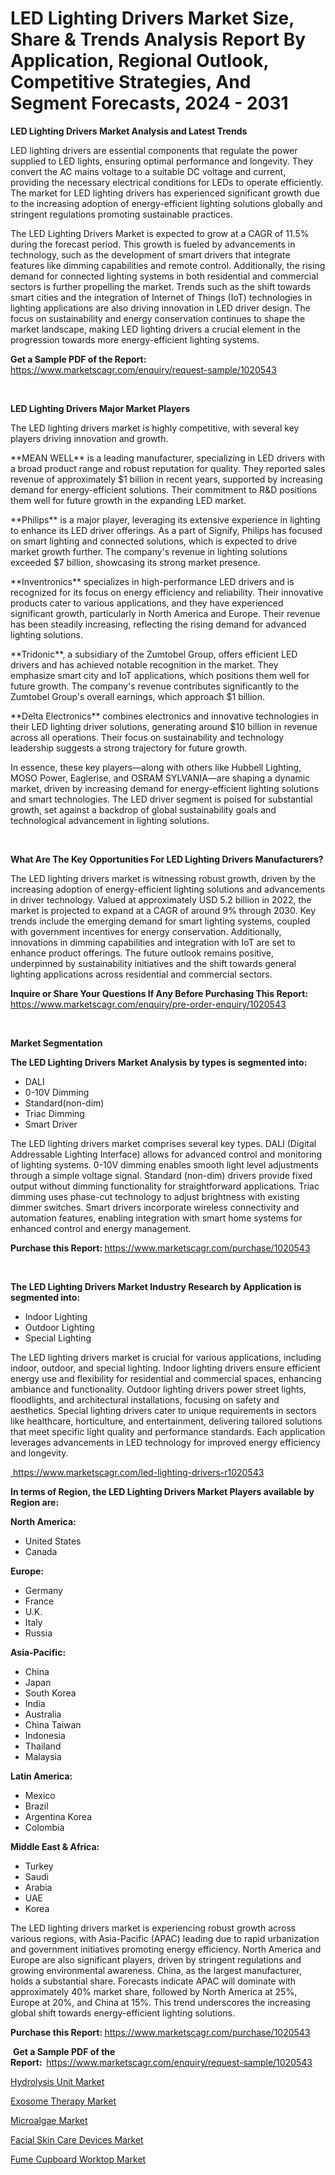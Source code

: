 <p><h1>LED Lighting Drivers Market Size, Share & Trends Analysis Report By Application, Regional Outlook, Competitive Strategies, And Segment Forecasts, 2024 - 2031</h1></p><p><strong>LED Lighting Drivers Market Analysis and Latest Trends</strong></p>
<p><p>LED lighting drivers are essential components that regulate the power supplied to LED lights, ensuring optimal performance and longevity. They convert the AC mains voltage to a suitable DC voltage and current, providing the necessary electrical conditions for LEDs to operate efficiently. The market for LED lighting drivers has experienced significant growth due to the increasing adoption of energy-efficient lighting solutions globally and stringent regulations promoting sustainable practices.</p><p>The LED Lighting Drivers Market is expected to grow at a CAGR of 11.5% during the forecast period. This growth is fueled by advancements in technology, such as the development of smart drivers that integrate features like dimming capabilities and remote control. Additionally, the rising demand for connected lighting systems in both residential and commercial sectors is further propelling the market. Trends such as the shift towards smart cities and the integration of Internet of Things (IoT) technologies in lighting applications are also driving innovation in LED driver design. The focus on sustainability and energy conservation continues to shape the market landscape, making LED lighting drivers a crucial element in the progression towards more energy-efficient lighting systems.</p></p>
<p><strong>Get a Sample PDF of the Report:&nbsp;</strong> <a href="https://www.marketscagr.com/enquiry/request-sample/1020543?utm_campaign=1836&utm_medium=2&utm_source=Github&utm_content=ia&utm_term=04122024&utm_id=led-lighting-drivers">https://www.marketscagr.com/enquiry/request-sample/1020543</a></p>
<p>&nbsp;</p>
<p><strong>LED Lighting Drivers Major Market Players</strong></p>
<p><p>The LED lighting drivers market is highly competitive, with several key players driving innovation and growth. </p><p>**MEAN WELL** is a leading manufacturer, specializing in LED drivers with a broad product range and robust reputation for quality. They reported sales revenue of approximately $1 billion in recent years, supported by increasing demand for energy-efficient solutions. Their commitment to R&D positions them well for future growth in the expanding LED market.</p><p>**Philips** is a major player, leveraging its extensive experience in lighting to enhance its LED driver offerings. As a part of Signify, Philips has focused on smart lighting and connected solutions, which is expected to drive market growth further. The company's revenue in lighting solutions exceeded $7 billion, showcasing its strong market presence.</p><p>**Inventronics** specializes in high-performance LED drivers and is recognized for its focus on energy efficiency and reliability. Their innovative products cater to various applications, and they have experienced significant growth, particularly in North America and Europe. Their revenue has been steadily increasing, reflecting the rising demand for advanced lighting solutions.</p><p>**Tridonic**, a subsidiary of the Zumtobel Group, offers efficient LED drivers and has achieved notable recognition in the market. They emphasize smart city and IoT applications, which positions them well for future growth. The company's revenue contributes significantly to the Zumtobel Group's overall earnings, which approach $1 billion.</p><p>**Delta Electronics** combines electronics and innovative technologies in their LED lighting driver solutions, generating around $10 billion in revenue across all operations. Their focus on sustainability and technology leadership suggests a strong trajectory for future growth.</p><p>In essence, these key players—along with others like Hubbell Lighting, MOSO Power, Eaglerise, and OSRAM SYLVANIA—are shaping a dynamic market, driven by increasing demand for energy-efficient lighting solutions and smart technologies. The LED driver segment is poised for substantial growth, set against a backdrop of global sustainability goals and technological advancement in lighting solutions.</p></p>
<p>&nbsp;</p>
<p><strong>What Are The Key Opportunities For LED Lighting Drivers Manufacturers?</strong></p>
<p><p>The LED lighting drivers market is witnessing robust growth, driven by the increasing adoption of energy-efficient lighting solutions and advancements in driver technology. Valued at approximately USD 5.2 billion in 2022, the market is projected to expand at a CAGR of around 9% through 2030. Key trends include the emerging demand for smart lighting systems, coupled with government incentives for energy conservation. Additionally, innovations in dimming capabilities and integration with IoT are set to enhance product offerings. The future outlook remains positive, underpinned by sustainability initiatives and the shift towards general lighting applications across residential and commercial sectors.</p></p>
<p><strong>Inquire or Share Your Questions If Any Before Purchasing This Report:</strong> <a href="https://www.marketscagr.com/enquiry/pre-order-enquiry/1020543?utm_campaign=1836&utm_medium=2&utm_source=Github&utm_content=ia&utm_term=04122024&utm_id=led-lighting-drivers">https://www.marketscagr.com/enquiry/pre-order-enquiry/1020543</a></p>
<p>&nbsp;</p>
<p><strong>Market Segmentation</strong></p>
<p><strong>The LED Lighting Drivers Market Analysis by types is segmented into:</strong></p>
<p><ul><li>DALI</li><li>0-10V Dimming</li><li>Standard(non-dim)</li><li>Triac Dimming</li><li>Smart Driver</li></ul></p>
<p><p>The LED lighting drivers market comprises several key types. DALI (Digital Addressable Lighting Interface) allows for advanced control and monitoring of lighting systems. 0-10V dimming enables smooth light level adjustments through a simple voltage signal. Standard (non-dim) drivers provide fixed output without dimming functionality for straightforward applications. Triac dimming uses phase-cut technology to adjust brightness with existing dimmer switches. Smart drivers incorporate wireless connectivity and automation features, enabling integration with smart home systems for enhanced control and energy management.</p></p>
<p><strong>Purchase this Report:&nbsp;</strong><a href="https://www.marketscagr.com/purchase/1020543?utm_campaign=1836&utm_medium=2&utm_source=Github&utm_content=ia&utm_term=04122024&utm_id=led-lighting-drivers">https://www.marketscagr.com/purchase/1020543</a></p>
<p>&nbsp;</p>
<p><strong>The LED Lighting Drivers Market Industry Research by Application is segmented into:</strong></p>
<p><ul><li>Indoor Lighting</li><li>Outdoor Lighting</li><li>Special Lighting</li></ul></p>
<p><p>The LED lighting drivers market is crucial for various applications, including indoor, outdoor, and special lighting. Indoor lighting drivers ensure efficient energy use and flexibility for residential and commercial spaces, enhancing ambiance and functionality. Outdoor lighting drivers power street lights, floodlights, and architectural installations, focusing on safety and aesthetics. Special lighting drivers cater to unique requirements in sectors like healthcare, horticulture, and entertainment, delivering tailored solutions that meet specific light quality and performance standards. Each application leverages advancements in LED technology for improved energy efficiency and longevity.</p></p>
<p><a href="https://www.marketscagr.com/led-lighting-drivers-r1020543?utm_campaign=1836&utm_medium=2&utm_source=Github&utm_content=ia&utm_term=04122024&utm_id=led-lighting-drivers">&nbsp;https://www.marketscagr.com/led-lighting-drivers-r1020543</a></p>
<p><strong>In terms of Region, the LED Lighting Drivers Market Players available by Region are:</strong></p>
<p>
    <p> <strong> North America: </strong>
        <ul>
            <li>United States</li>
            <li>Canada</li>
        </ul>
        </p> 
    <p> <strong> Europe: </strong>
        <ul>
            <li>Germany</li>
            <li>France</li>
            <li>U.K.</li>
            <li>Italy</li>
            <li>Russia</li>
        </ul>
        </p> 
    <p> <strong> Asia-Pacific: </strong>
        <ul>
            <li>China</li>
            <li>Japan</li>
            <li>South Korea</li>
            <li>India</li>
            <li>Australia</li>
            <li>China Taiwan</li>
            <li>Indonesia</li>
            <li>Thailand</li>
            <li>Malaysia</li>
        </ul>
        </p> 
    <p> <strong> Latin America: </strong>
        <ul>
            <li>Mexico</li>
            <li>Brazil</li>
            <li>Argentina Korea</li>
            <li>Colombia</li>
        </ul>
        </p> 
    <p> <strong> Middle East & Africa: </strong>
        <ul>
            <li>Turkey</li>
            <li>Saudi</li>
            <li>Arabia</li>
            <li>UAE</li>
            <li>Korea</li>
        </ul>
    </p>
    </p>
<p><p>The LED lighting drivers market is experiencing robust growth across various regions, with Asia-Pacific (APAC) leading due to rapid urbanization and government initiatives promoting energy efficiency. North America and Europe are also significant players, driven by stringent regulations and growing environmental awareness. China, as the largest manufacturer, holds a substantial share. Forecasts indicate APAC will dominate with approximately 40% market share, followed by North America at 25%, Europe at 20%, and China at 15%. This trend underscores the increasing global shift towards energy-efficient lighting solutions.</p></p>
<p><strong>Purchase this Report: </strong><a href="https://www.marketscagr.com/purchase/1020543?utm_campaign=1836&utm_medium=2&utm_source=Github&utm_content=ia&utm_term=04122024&utm_id=led-lighting-drivers">https://www.marketscagr.com/purchase/1020543</a></p>
<p>&nbsp;<strong>Get a Sample PDF of the Report:&nbsp;&nbsp;</strong><a href="https://www.marketscagr.com/enquiry/request-sample/1020543?utm_campaign=1836&utm_medium=2&utm_source=Github&utm_content=ia&utm_term=04122024&utm_id=led-lighting-drivers">https://www.marketscagr.com/enquiry/request-sample/1020543</a></p>
<p><strong></strong></p>
<p><p><a href="https://www.linkedin.com/pulse/overview-hydrolysis-unit-market-2024-2031-growth-factors-projected-ypuqe?utm_campaign=1836&utm_medium=2&utm_source=Github&utm_content=ia&utm_term=04122024&utm_id=led-lighting-drivers">Hydrolysis Unit Market</a></p><p><a href="https://www.linkedin.com/pulse/exosome-therapy-markets-comprehensive-analysis-which-includes-jfxwc?utm_campaign=1836&utm_medium=2&utm_source=Github&utm_content=ia&utm_term=04122024&utm_id=led-lighting-drivers">Exosome Therapy Market</a></p><p><a href="https://www.linkedin.com/pulse/microalgae-market-projected-significant-growth-competition-tracking-udzmc?utm_campaign=1836&utm_medium=2&utm_source=Github&utm_content=ia&utm_term=04122024&utm_id=led-lighting-drivers">Microalgae Market</a></p><p><a href="https://issuu.com/reportprime-2/docs/facial-skin-care-devices-market-size-2030.pptx?utm_campaign=1836&utm_medium=2&utm_source=Github&utm_content=ia&utm_term=04122024&utm_id=led-lighting-drivers">Facial Skin Care Devices Market</a></p><p><a href="https://issuu.com/reportprime-2/docs/fume-cupboard-worktop-market-size-2030.pptx?utm_campaign=1836&utm_medium=2&utm_source=Github&utm_content=ia&utm_term=04122024&utm_id=led-lighting-drivers">Fume Cupboard Worktop Market</a></p></p>